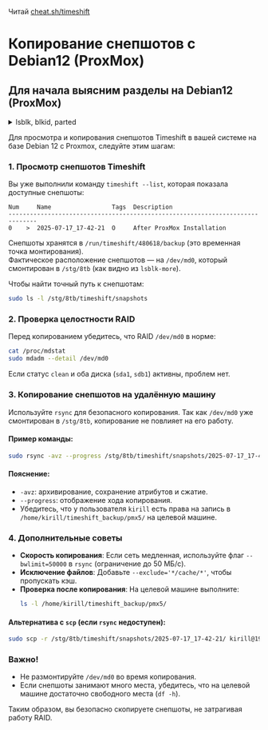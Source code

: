 Читай [cheat.sh/timeshift](https://cheat.sh/timeshift)


# Копирование снепшотов с Debian12 (ProxMox)


## Для начала выясним разделы на Debian12 (ProxMox)

<details>
<summary>lsblk, blkid, parted</summary>
  
```bash
root@pmx5:~# uname -a
Linux pmx5 6.8.12-11-pve #1 SMP PREEMPT_DYNAMIC PMX 6.8.12-11 (2025-05-22T09:39Z) x86_64 GNU/Linux
root@pmx5:~# 
root@pmx5:~# sudo parted -l
Model: ATA TOSHIBA MG08ADA8 (scsi)
Disk /dev/sda: 8002GB
Sector size (logical/physical): 512B/4096B
Partition Table: gpt
Disk Flags: 

Number  Start   End     Size    File system  Name     Flags
 1      1049kB  7990GB  7990GB               primary


Model: ATA TOSHIBA MG08ADA8 (scsi)
Disk /dev/sdb: 8002GB
Sector size (logical/physical): 512B/4096B
Partition Table: gpt
Disk Flags: 

Number  Start   End     Size    File system  Name     Flags
 1      1049kB  7990GB  7990GB               primary


Model: Samsung SSD 980 1TB (nvme)
Disk /dev/nvme0n1: 1000GB
Sector size (logical/physical): 512B/512B
Partition Table: gpt
Disk Flags: 

Number  Start   End     Size   File system  Name  Flags
 1      1049kB  512MB   511MB  fat32              boot, esp
 2      512MB   301GB   300GB  ext4
 3      301GB   1000GB  700GB  ext4


Model: Linux Software RAID Array (md)
Disk /dev/md0: 7990GB
Sector size (logical/physical): 512B/4096B
Partition Table: loop
Disk Flags: 

Number  Start  End     Size    File system  Flags
 1      0,00B  7990GB  7990GB  ext4


Model: Samsung SSD 970 EVO Plus 1TB (nvme)
Disk /dev/nvme1n1: 1000GB
Sector size (logical/physical): 512B/512B
Partition Table: gpt
Disk Flags: 

Number  Start   End     Size    File system  Name  Flags
 1      1049kB  1000GB  1000GB  ext4


root@pmx5:~# sudo blkid -o list
device                                          fs_type         label            mount point                                         UUID
--------------------------------------------------------------------------------------------------------------------------------------------------------------------------
/dev/nvme0n1p3                                  ext4                             /home                                               cb2e1883-8456-4647-9432-a86cc17d201a
/dev/nvme0n1p1                                  vfat                             /boot/efi                                           6F7B-1FDE
/dev/nvme0n1p2                                  ext4                             /                                                   6c0ffa47-322c-4115-9d41-3cce70b08c14
/dev/sdb1                                       linux_raid_member proxmox5:0     (in use)                                            ccb5be21-2f11-f550-74a1-6b4e1ecee8a0
/dev/md0                                        ext4                             /stg/8tb                                            e4f25f34-cc70-4a2a-9991-1d17fb271e57
/dev/loop0                                      ext4                             (in use)                                            3a46effc-b443-4ddd-9703-28db13ba4f4e
/dev/nvme1n1p1                                  ext4                             (not mounted)                                       17a79082-d82a-496a-9d8e-dbd6d1f8b3c2
/dev/sda1                                       linux_raid_member proxmox5:0     (in use)                                            ccb5be21-2f11-f550-74a1-6b4e1ecee8a0
/dev/loop1                                      ext4                             (in use)                                            e0f0744f-6ad0-4c07-981f-72c8cbf7dbec
/dev/loop6                                      ext4                             (in use)                                            0871c3f0-efb0-4c53-92b6-132a0e1dc18d
/dev/loop4                                      ext4                             (in use)                                            b0cbdb1c-07fe-46f5-bb06-2c2a8afb5ef0
/dev/loop2                                      ext4                             (in use)                                            282efc1a-55cf-4efb-b773-fd9d5c142b5e
/dev/loop7                                      ext4                             (in use)                                            ad205f41-cf66-41d8-b10d-406ba3f7a619
/dev/loop5                                      ext4                             (in use)                                            6f1182c9-8475-45f8-b02b-eee88dd97cad
/dev/loop3                                      ext4                             (in use)                                            1f7dff87-25ed-452f-95c6-dc40b0423190

root@pmx5:~# lsblk-more 
TRAN   TYPE  PATH           NAME        MOUNTPOINT UUID                                   SIZE FSTYPE     MODE       PTTYPE PARTTYPE                             LABEL
       loop  /dev/loop0     loop0                  3a46effc-b443-4ddd-9703-28db13ba4f4e    10G ext4       brw-rw----                                             
       loop  /dev/loop1     loop1                  e0f0744f-6ad0-4c07-981f-72c8cbf7dbec    20G ext4       brw-rw----                                             
       loop  /dev/loop2     loop2                  282efc1a-55cf-4efb-b773-fd9d5c142b5e    10G ext4       brw-rw----                                             
       loop  /dev/loop3     loop3                  1f7dff87-25ed-452f-95c6-dc40b0423190    20G ext4       brw-rw----                                             
       loop  /dev/loop4     loop4                  b0cbdb1c-07fe-46f5-bb06-2c2a8afb5ef0    20G ext4       brw-rw----                                             
       loop  /dev/loop5     loop5                  6f1182c9-8475-45f8-b02b-eee88dd97cad   420G ext4       brw-rw----                                             
       loop  /dev/loop6     loop6                  0871c3f0-efb0-4c53-92b6-132a0e1dc18d    20G ext4       brw-rw----                                             
       loop  /dev/loop7     loop7                  ad205f41-cf66-41d8-b10d-406ba3f7a619    50G ext4       brw-rw----                                             
sata   disk  /dev/sda       sda                                                           7,3T            brw-rw---- gpt                                         
       part  /dev/sda1      └─sda1                 ccb5be21-2f11-f550-74a1-6b4e1ecee8a0   7,3T linux_raid brw-rw---- gpt    0fc63daf-8483-4772-8e79-3d69d8477de4 proxmox5:0
       raid1 /dev/md0         └─md0     /stg/8tb   e4f25f34-cc70-4a2a-9991-1d17fb271e57   7,3T ext4       brw-rw----                                             
sata   disk  /dev/sdb       sdb                                                           7,3T            brw-rw---- gpt                                         
       part  /dev/sdb1      └─sdb1                 ccb5be21-2f11-f550-74a1-6b4e1ecee8a0   7,3T linux_raid brw-rw---- gpt    0fc63daf-8483-4772-8e79-3d69d8477de4 proxmox5:0
       raid1 /dev/md0         └─md0     /stg/8tb   e4f25f34-cc70-4a2a-9991-1d17fb271e57   7,3T ext4       brw-rw----                                             
nvme   disk  /dev/nvme1n1   nvme1n1                                                     931,5G            brw-rw---- gpt                                         
nvme   part  /dev/nvme1n1p1 └─nvme1n1p1            17a79082-d82a-496a-9d8e-dbd6d1f8b3c2 931,5G ext4       brw-rw---- gpt    0fc63daf-8483-4772-8e79-3d69d8477de4 
nvme   disk  /dev/nvme0n1   nvme0n1                                                     931,5G            brw-rw---- gpt                                         
nvme   part  /dev/nvme0n1p1 ├─nvme0n1p1 /boot/efi  6F7B-1FDE                              487M vfat       brw-rw---- gpt    c12a7328-f81f-11d2-ba4b-00a0c93ec93b 
nvme   part  /dev/nvme0n1p2 ├─nvme0n1p2 /          6c0ffa47-322c-4115-9d41-3cce70b08c14 279,4G ext4       brw-rw---- gpt    0fc63daf-8483-4772-8e79-3d69d8477de4 
nvme   part  /dev/nvme0n1p3 └─nvme0n1p3 /home      cb2e1883-8456-4647-9432-a86cc17d201a 651,6G ext4       brw-rw---- gpt    0fc63daf-8483-4772-8e79-3d69d8477de4
```
  
</details>




Для просмотра и копирования снепшотов Timeshift в вашей системе на базе Debian 12 с Proxmox, следуйте этим шагам:

### 1. Просмотр снепшотов Timeshift
Вы уже выполнили команду `timeshift --list`, которая показала доступные снепшоты:
```
Num     Name                 Tags  Description                 
------------------------------------------------------------------------------
0    >  2025-07-17_17-42-21  O     After ProxMox Installation  
```

Снепшоты хранятся в `/run/timeshift/480618/backup` (это временная точка монтирования).  
Фактическое расположение снепшотов — на `/dev/md0`, который смонтирован в `/stg/8tb` (как видно из `lsblk-more`).

Чтобы найти точный путь к снепшотам:
```bash
sudo ls -l /stg/8tb/timeshift/snapshots
```

### 2. Проверка целостности RAID
Перед копированием убедитесь, что RAID `/dev/md0` в норме:
```bash
cat /proc/mdstat
sudo mdadm --detail /dev/md0
```
Если статус `clean` и оба диска (`sda1`, `sdb1`) активны, проблем нет.


### 3. Копирование снепшотов на удалённую машину
Используйте `rsync` для безопасного копирования. Так как `/dev/md0` уже смонтирован в `/stg/8tb`, копирование не повлияет на его работу.

#### Пример команды:
```bash
sudo rsync -avz --progress /stg/8tb/timeshift/snapshots/2025-07-17_17-42-21/ kirill@192.168.87.136:/home/kirill/timeshift_backup/pmx5/
```
#### Пояснение:
- `-avz`: архивирование, сохранение атрибутов и сжатие.
- `--progress`: отображение хода копирования.
- Убедитесь, что у пользователя `kirill` есть права на запись в `/home/kirill/timeshift_backup/pmx5/` на целевой машине.


### 4. Дополнительные советы
- **Скорость копирования**: Если сеть медленная, используйте флаг `--bwlimit=50000` в `rsync` (ограничение до 50 МБ/с).
- **Исключение файлов**: Добавьте `--exclude='*/cache/*'`, чтобы пропускать кэш.
- **Проверка после копирования**: На целевой машине выполните:
  ```bash
  ls -l /home/kirill/timeshift_backup/pmx5/
  ```

#### Альтернатива с `scp` (если `rsync` недоступен):
```bash
sudo scp -r /stg/8tb/timeshift/snapshots/2025-07-17_17-42-21/ kirill@192.168.87.136:/home/kirill/timeshift_backup/pmx5/
```


### Важно!
- Не размонтируйте `/dev/md0` во время копирования.
- Если снепшоты занимают много места, убедитесь, что на целевой машине достаточно свободного места (`df -h`).

Таким образом, вы безопасно скопируете снепшоты, не затрагивая работу RAID.














